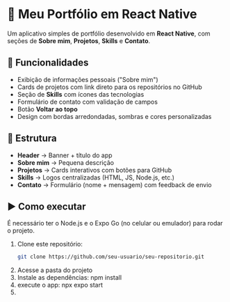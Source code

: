# 📱 Meu Portfólio em React Native

Um aplicativo simples de portfólio desenvolvido em **React Native**, com seções de **Sobre mim**, **Projetos**, **Skills** e **Contato**.  

## 🚀 Funcionalidades
- Exibição de informações pessoais ("Sobre mim")
- Cards de projetos com link direto para os repositórios no GitHub
- Seção de **Skills** com ícones das tecnologias
- Formulário de contato com validação de campos
- Botão **Voltar ao topo**
- Design com bordas arredondadas, sombras e cores personalizadas

## 📂 Estrutura
- **Header** → Banner + título do app  
- **Sobre mim** → Pequena descrição  
- **Projetos** → Cards interativos com botões para GitHub  
- **Skills** → Logos centralizadas (HTML, JS, Node.js, etc.)  
- **Contato** → Formulário (nome + mensagem) com feedback de envio  

## ▶️ Como executar
É necessário ter o Node.js e o Expo Go (no celular ou emulador) para rodar o projeto.

1. Clone este repositório:
   ```bash
   git clone https://github.com/seu-usuario/seu-repositorio.git

2. Acesse a pasta do projeto
3. Instale as dependências: npm install
4. execute o app: npx expo start
5. 
